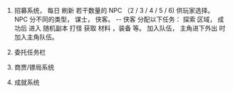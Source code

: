 1. 招募系统， 每日 刷新 若干数量的 NPC （2 / 3 / 4 / 5 / 6) 供玩家选择。 NPC 分不同的类型， 谋士， 侠客。
    -- 侠客 分配以下任务： 
        探索 区域， 成功后 进入 随机副本 打怪 获取 材料 ，装备 等。
        加入队伍， 主角进下外出 时 加入主角队伍。

2. 委托任务栏
3. 商贾/镖局系统
4. 成就系统
